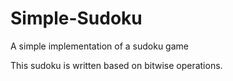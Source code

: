 Simple-Sudoku
=============

A simple implementation of a sudoku game

This sudoku is written based on bitwise operations.
